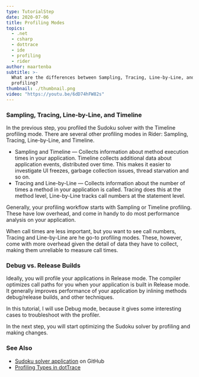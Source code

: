 ```yaml
---
type: TutorialStep
date: 2020-07-06
title: Profiling Modes
topics:
  - .net
  - csharp
  - dottrace
  - ide
  - profiling
  - rider
author: maartenba
subtitle: >-
  What are the differences between Sampling, Tracing, Line-by-Line, and Timeline
  profiling?
thumbnail: ./thumbnail.png
video: "https://youtu.be/6dD74hFW82s"
---
```


### Sampling, Tracing, Line-by-Line, and Timeline

In the previous step, you profiled the Sudoku solver with the Timeline profiling mode. There are several other profiling modes in Rider: Sampling, Tracing, Line-by-Line, and Timeline.

- Sampling and Timeline — Collects information about method execution times in your application. Timeline collects additional data about application events, distributed over time. This makes it easier to investigate UI freezes, garbage collection issues, thread starvation and so on.
- Tracing and Line-by-Line — Collects information about the number of times a method in your application is called. Tracing does this at the method level, Line-by-Line tracks call numbers at the statement level.

Generally, your profiling workflow starts with Sampling or Timeline profiling. These have low overhead, and come in handy to do most performance analysis on your application.

When call times are less important, but you want to see call numbers, Tracing and Line-by-Line are he go-to profiling modes. These, however, come with more overhead given the detail of data they have to collect, making them unreliable to measure call times.

### Debug vs. Release Builds

Ideally, you will profile your applications in Release mode. The compiler optimizes call paths for you when your application is built in Release mode. It generally improves performance of your application by inlining methods debug/release builds, and other techniques.

In this tutorial, I will use Debug mode, because it gives some interesting cases to troubleshoot with the profiler.

In the next step, you will start optimizing the Sudoku solver by profiling and making changes.

### See Also

- [Sudoku solver application](https://github.com/JetBrains/DPA-demo) on GitHub
- [Profiling Types in dotTrace](https://www.jetbrains.com/help/profiler/Profiling_Guidelines__Choosing_the_Right_Profiling_Mode.html)
